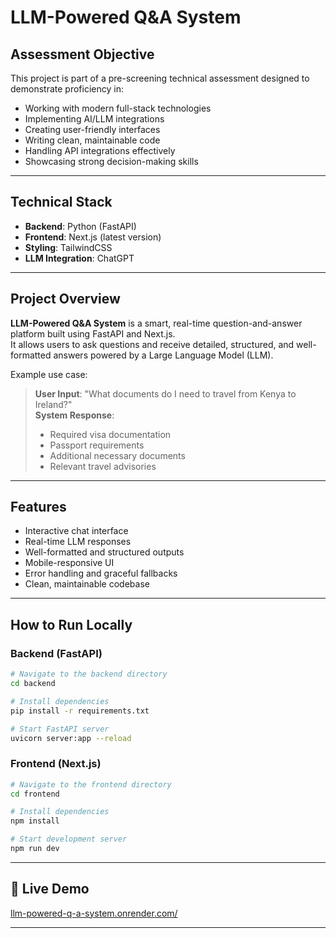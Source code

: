 # LLM-Powered Q&A System

##  Assessment Objective
This project is part of a pre-screening technical assessment designed to demonstrate proficiency in:

- Working with modern full-stack technologies
- Implementing AI/LLM integrations
- Creating user-friendly interfaces
- Writing clean, maintainable code
- Handling API integrations effectively
- Showcasing strong decision-making skills

---

## Technical Stack
- **Backend**: Python (FastAPI)
- **Frontend**: Next.js (latest version)
- **Styling**: TailwindCSS
- **LLM Integration**: ChatGPT

---

##  Project Overview

**LLM-Powered Q&A System** is a smart, real-time question-and-answer platform built using FastAPI and Next.js.  
It allows users to ask questions and receive detailed, structured, and well-formatted answers powered by a Large Language Model (LLM).

Example use case:  
> **User Input**: "What documents do I need to travel from Kenya to Ireland?"  
> **System Response**:
> - Required visa documentation
> - Passport requirements
> - Additional necessary documents
> - Relevant travel advisories

---

## Features
- Interactive chat interface
- Real-time LLM responses
- Well-formatted and structured outputs
- Mobile-responsive UI
- Error handling and graceful fallbacks
- Clean, maintainable codebase

---

##  How to Run Locally

### Backend (FastAPI)
```bash
# Navigate to the backend directory
cd backend

# Install dependencies
pip install -r requirements.txt

# Start FastAPI server
uvicorn server:app --reload
```

### Frontend (Next.js)
```bash
# Navigate to the frontend directory
cd frontend

# Install dependencies
npm install

# Start development server
npm run dev
```

---

## 🔗 Live Demo
[llm-powered-q-a-system.onrender.com/](https://llm-powered-q-a-system.onrender.com/)

---
